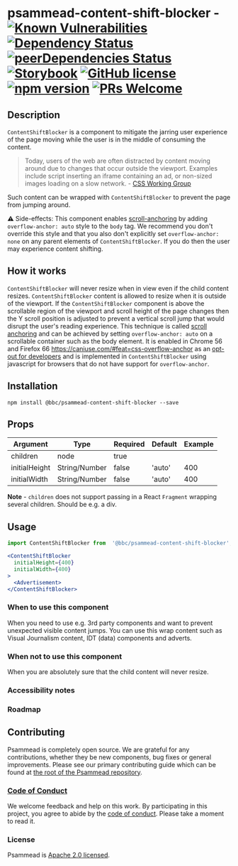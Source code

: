 # psammead-content-shift-blocker - [![Known Vulnerabilities](https://snyk.io/test/github/bbc/psammead/badge.svg?targetFile=packages%2Fcomponents%2Fpsammead-content-shift-blocker%2Fpackage.json)](https://snyk.io/test/github/bbc/psammead?targetFile=packages%2Fcomponents%2Fpsammead-content-shift-blocker%2Fpackage.json) [![Dependency Status](https://david-dm.org/bbc/psammead.svg?path=packages/components/psammead-content-shift-blocker)](https://david-dm.org/bbc/psammead?path=packages/components/psammead-content-shift-blocker) [![peerDependencies Status](https://david-dm.org/bbc/psammead/peer-status.svg?path=packages/components/psammead-content-shift-blocker)](https://david-dm.org/bbc/psammead?path=packages/components/psammead-content-shift-blocker&type=peer) [![Storybook](https://raw.githubusercontent.com/storybooks/brand/master/badge/badge-storybook.svg?sanitize=true)](https://bbc.github.io/psammead/?path=/story/components-contentshiftblocker--default) [![GitHub license](https://img.shields.io/badge/license-Apache%202.0-blue.svg)](https://github.com/bbc/psammead/blob/latest/LICENSE) [![npm version](https://img.shields.io/npm/v/@bbc/psammead-content-shift-blocker.svg)](https://www.npmjs.com/package/@bbc/psammead-content-shift-blocker) [![PRs Welcome](https://img.shields.io/badge/PRs-welcome-brightgreen.svg)](https://github.com/bbc/psammead/blob/latest/CONTRIBUTING.md)

## Description

`ContentShiftBlocker` is a component to mitigate the jarring user experience of the page moving while the user is in the middle of consuming the content.

> Today, users of the web are often distracted by content moving around due to changes that occur outside the viewport. Examples include script inserting an iframe containing an ad, or non-sized images loading on a slow network. - [CSS Working Group](https://drafts.csswg.org/css-scroll-anchoring/#intro*)

Such content can be wrapped with `ContentShiftBlocker` to prevent the page from jumping around.

⚠️ Side-effects: This component enables [scroll-anchoring](https://drafts.csswg.org/css-scroll-anchoring/) by adding `overflow-anchor: auto` style to the `body` tag. We recommend you don't override this style and that you also don't explicitly set `overflow-anchor: none` on any parent elements of `ContentShiftBlocker`. If you do then the user may experience content shifting.

## How it works

`ContentShiftBlocker` will never resize when in view even if the child content resizes. `ContentShiftBlocker` content is allowed to resize when it is outside of the viewport. If the `ContentShiftBlocker` component is above the scrollable region of the viewport and scroll height of the page changes then the Y scroll position is adjusted to prevent a vertical scroll jump that would disrupt the user's reading experience. This technique is called [scroll anchoring](https://drafts.csswg.org/css-scroll-anchoring/) and can be achieved by setting `overflow-anchor: auto` on a scrollable container such as the body element. It is enabled in Chrome 56 and Firefox 66 https://caniuse.com/#feat=css-overflow-anchor as an [opt-out for developers](https://www.chromestatus.com/feature/5700102471548928) and is implemented in `ContentShiftBlocker` using javascript for browsers that do not have support for `overflow-anchor`.

## Installation

`npm install @bbc/psammead-content-shift-blocker --save`

## Props

| Argument      | Type          | Required | Default | Example         |
| ------------- | ------------- | -------- | ------- | --------------- |
| children      | node          | true     |         | <Advertisement> |
| initialHeight | String/Number | false    | 'auto'  | 400             |
| initialWidth  | String/Number | false    | 'auto'  | 400             |

**Note** - `children` does not support passing in a React `Fragment` wrapping several children. Should be e.g. a div.

## Usage

```jsx
import ContentShiftBlocker from  '@bbc/psammead-content-shift-blocker';

<ContentShiftBlocker
  initialHeight={400}
  initialWidth={400}
>
  <Advertisement>
</ContentShiftBlocker>
```

### When to use this component

When you need to use e.g. 3rd party components and want to prevent unexpected visible content jumps. You can use this wrap content such as Visual Journalism content, IDT (data) components and adverts.

### When not to use this component

When you are absolutely sure that the child content will never resize.

### Accessibility notes

<!-- Information about accessibility for this component -->

### Roadmap

<!-- Known future changes of the component -->

## Contributing

Psammead is completely open source. We are grateful for any contributions, whether they be new components, bug fixes or general improvements. Please see our primary contributing guide which can be found at [the root of the Psammead repository](https://github.com/bbc/psammead/blob/latest/CONTRIBUTING.md).

### [Code of Conduct](https://github.com/bbc/psammead/blob/latest/CODE_OF_CONDUCT.md)

We welcome feedback and help on this work. By participating in this project, you agree to abide by the [code of conduct](https://github.com/bbc/psammead/blob/latest/CODE_OF_CONDUCT.md). Please take a moment to read it.

### License

Psammead is [Apache 2.0 licensed](https://github.com/bbc/psammead/blob/latest/LICENSE).
